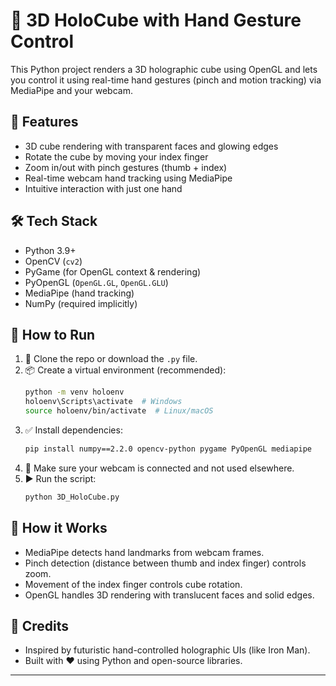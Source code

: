 # 🧊 3D HoloCube with Hand Gesture Control

This Python project renders a 3D holographic cube using OpenGL and lets you control it using real-time hand gestures (pinch and motion tracking) via MediaPipe and your webcam.

## 🎯 Features

- 3D cube rendering with transparent faces and glowing edges  
- Rotate the cube by moving your index finger  
- Zoom in/out with pinch gestures (thumb + index)  
- Real-time webcam hand tracking using MediaPipe  
- Intuitive interaction with just one hand

## 🛠️ Tech Stack

- Python 3.9+  
- OpenCV (`cv2`)  
- PyGame (for OpenGL context & rendering)  
- PyOpenGL (`OpenGL.GL`, `OpenGL.GLU`)  
- MediaPipe (hand tracking)  
- NumPy (required implicitly)

## 🚀 How to Run

1. 🔁 Clone the repo or download the `.py` file.  
2. 📦 Create a virtual environment (recommended):
    ```bash
    python -m venv holoenv
    holoenv\Scripts\activate  # Windows
    source holoenv/bin/activate  # Linux/macOS
    ```
3. ✅ Install dependencies:
    ```bash
    pip install numpy==2.2.0 opencv-python pygame PyOpenGL mediapipe
    ```
4. 🎥 Make sure your webcam is connected and not used elsewhere.  
5. ▶️ Run the script:
    ```bash
    python 3D_HoloCube.py
    ```

## 🧠 How it Works

- MediaPipe detects hand landmarks from webcam frames.  
- Pinch detection (distance between thumb and index finger) controls zoom.  
- Movement of the index finger controls cube rotation.  
- OpenGL handles 3D rendering with translucent faces and solid edges.

## 🙌 Credits

- Inspired by futuristic hand-controlled holographic UIs (like Iron Man).  
- Built with ❤️ using Python and open-source libraries.

---
